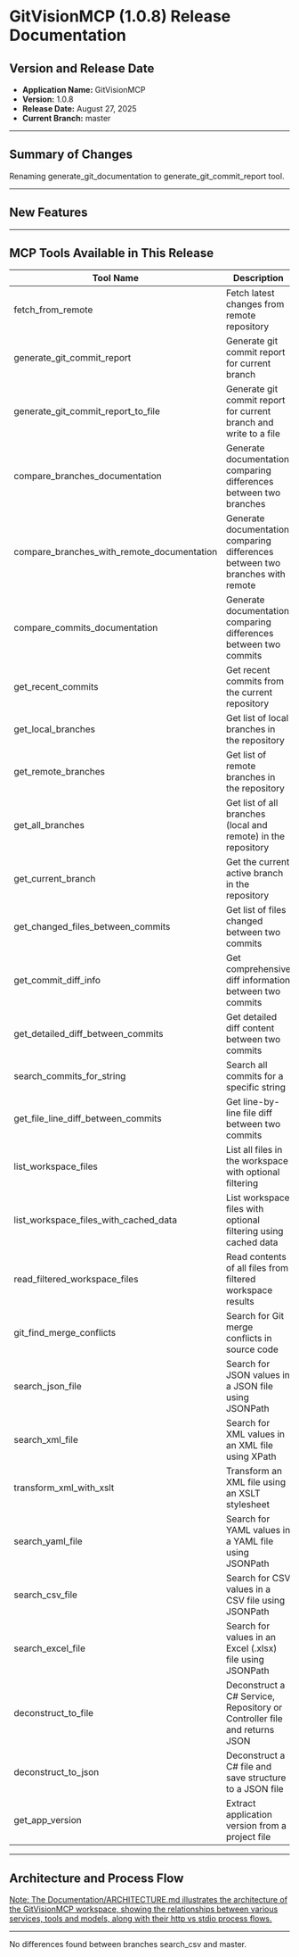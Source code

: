 # GitVisionMCP (1.0.8) Release Documentation

## Version and Release Date

- **Application Name:** GitVisionMCP
- **Version:** 1.0.8
- **Release Date:** August 27, 2025
- **Current Branch:** master

---

## Summary of Changes

Renaming generate_git_documentation to generate_git_commit_report tool.

---

## New Features

---

## MCP Tools Available in This Release

| Tool Name                                  | Description                                                                   |
| ------------------------------------------ | ----------------------------------------------------------------------------- |
| fetch_from_remote                          | Fetch latest changes from remote repository                                   |
| generate_git_commit_report                 | Generate git commit report for current branch                                 |
| generate_git_commit_report_to_file         | Generate git commit report for current branch and write to a file             |
| compare_branches_documentation             | Generate documentation comparing differences between two branches             |
| compare_branches_with_remote_documentation | Generate documentation comparing differences between two branches with remote |
| compare_commits_documentation              | Generate documentation comparing differences between two commits              |
| get_recent_commits                         | Get recent commits from the current repository                                |
| get_local_branches                         | Get list of local branches in the repository                                  |
| get_remote_branches                        | Get list of remote branches in the repository                                 |
| get_all_branches                           | Get list of all branches (local and remote) in the repository                 |
| get_current_branch                         | Get the current active branch in the repository                               |
| get_changed_files_between_commits          | Get list of files changed between two commits                                 |
| get_commit_diff_info                       | Get comprehensive diff information between two commits                        |
| get_detailed_diff_between_commits          | Get detailed diff content between two commits                                 |
| search_commits_for_string                  | Search all commits for a specific string                                      |
| get_file_line_diff_between_commits         | Get line-by-line file diff between two commits                                |
| list_workspace_files                       | List all files in the workspace with optional filtering                       |
| list_workspace_files_with_cached_data      | List workspace files with optional filtering using cached data                |
| read_filtered_workspace_files              | Read contents of all files from filtered workspace results                    |
| git_find_merge_conflicts                   | Search for Git merge conflicts in source code                                 |
| search_json_file                           | Search for JSON values in a JSON file using JSONPath                          |
| search_xml_file                            | Search for XML values in an XML file using XPath                              |
| transform_xml_with_xslt                    | Transform an XML file using an XSLT stylesheet                                |
| search_yaml_file                           | Search for YAML values in a YAML file using JSONPath                          |
| search_csv_file                            | Search for CSV values in a CSV file using JSONPath                            |
| search_excel_file                          | Search for values in an Excel (.xlsx) file using JSONPath                     |
| deconstruct_to_file                        | Deconstruct a C# Service, Repository or Controller file and returns JSON      |
| deconstruct_to_json                        | Deconstruct a C# file and save structure to a JSON file                       |
| get_app_version                            | Extract application version from a project file                               |

---

## Architecture and Process Flow

[Note: The Documentation/ARCHITECTURE.md illustrates the architecture of the GitVisionMCP workspace, showing the relationships between various services, tools and models, along with their http vs stdio process flows.](Documentation/ARCHITECTURE.md)

---

No differences found between branches search_csv and master.
